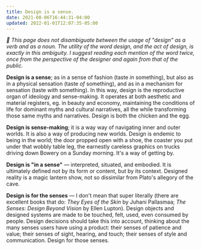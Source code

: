```yaml
---
title: Design is a sense.
date: 2021-08-06T16:44:31-04:00
updated: 2022-01-01T12:07:35-05:00
---
```

*🧤 This page does not disambiguate between the usage of "design" as a verb and as a noun. The utility of the word design, and the act of design, is exactly in this ambiguity. I suggest reading each mention of the word twice, once from the perspective of the designer and again from that of the public.*

**Design is a sense**; as in a sense of fashion (taste _in_ something), but also as in a physical sensation (taste _of_ something), and as in a mechanism for sensation (taste _with_ something). In this way, design is the reproductive organ of ideology and sense-making. It operates at both aesthetic and material registers, eg. in beauty and economy, maintaining the conditions of life for dominant myths and cultural narratives, all the while transforming those same myths and narratives. Design is both the chicken and the egg.

**Design is sense-making**; it is a way way of navigating inner and outer worlds. It is also a way of producing new worlds. Design is endemic to being in the world; the door propped open with a shoe, the coaster you put under that wobbly table leg, the earnestly careless graphics on trucks driving down Bowery on a Sunday morning. It's a way of getting by.

**Design is "in a sense"** — interpreted, situated, and embodied. It is ultimately defined not by its form or content, but by its context. Designed reality is a magic lantern show, not so dissimilar from Plato's allegory of the cave.

**Design is for the senses** — I don't mean that super literally (there are excellent books that do: _They Eyes of the Skin_ by Juhani Pallasmaa; _The Senses: Design Beyond Vision_ by Ellen Lupton). Design objects and designed systems are made to be touched, felt, used, even consumed by people. Design decisions should take this into account, thinking about the many senses users have using a product: their senses of patience and value; their senses of sight, hearing, and touch; their senses of style and communication. Design for those senses.
